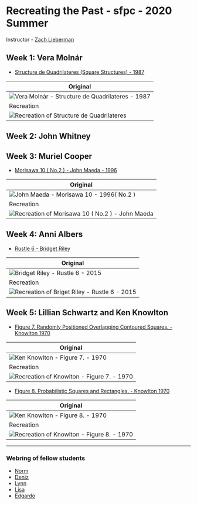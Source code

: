 # Recreating the Past - sfpc - 2020 Summer

Instructor - [Zach Lieberman](https://sfpc.io/people/zach-lieberman/)

## Week 1: Vera Molnár

- [Structure de Quadrilateres (Square Structures) -  1987](https://github.com/synesthete/rtp_sfpc_2020_summer/tree/master/Structure%20de%20Quadrilate/src/)

| Original |
| --- |
| ![Vera Molnár - Structure de Quadrilateres - 1987](01%20-%20Vera%20Moln&#225;r/MOLNAR-1987_Structure-de-Quadrilate-res-Square-Structures_VM1646.jpg) |
| Recreation |
| ![Recreation of Structure de Quadrilateres](01%20-%20Vera%20Moln&#225;r/Structure%20de%20Quadrilate_2020-07-02-20-02-53-659.png) |

## Week 2: John Whitney

## Week 3: Muriel Cooper

- [Morisawa 10 ( No.2 ) - John Maeda - 1996](https://github.com/synesthete/rtp_sfpc_2020_summer/tree/master/type_morisawa_02/src/)

| Original |
| --- |
| ![John Maeda - Morisawa 10 - 1996( No.2 ) ](03%20-%20Muriel%20Cooper/mori2.jpg) |
| Recreation |
| ![Recreation of Morisawa 10 ( No.2 ) - John Maeda](03%20-%20Muriel%20Cooper/type_morisawa_02_2020-07-02-19-27-22-285.png) |

## Week 4: Anni Albers

- [Rustle 6 - Bridget Riley](https://github.com/synesthete/rtp_sfpc_2020_summer/tree/master/pattern_rustle_6/src/)

| Original |
| --- |
| ![Bridget Riley - Rustle 6 - 2015](04%20-%20Anni%20Albers/bridget_riley_rustle_6.jpg) |
| Recreation |
| ![Recreation of Briget Riley - Rustle 6 - 2015](04%20-%20Anni%20Albers/pattern_rustle_6_2020-06-14-02-11-18-546.png) |

## Week 5: Lillian Schwartz and Ken Knowlton

- [Figure 7. Randomly Positioned Overlapping Contoured Squares. - Knowlton 1970](https://github.com/synesthete/rtp_sfpc_2020_summer/tree/master/pixels_explor_uaide_1970_fig_7/src/)

| Original |
| --- |
| ![Ken Knowlton - Figure 7. - 1970](05%20-%20Lillian%20Schwartz%20and%20Ken%20Knowlton/fig_7.png) |
| Recreation |
| ![Recreation of Knowlton - Figure 7. - 1970](05%20-%20Lillian%20Schwartz%20and%20Ken%20Knowlton/pixels_explor_uaide_1970_fig_7_2020-06-29-09-15-08-771.png) |

- [Figure 8. Probabilistic Squares and Rectangles. - Knowlton 1970](https://github.com/synesthete/rtp_sfpc_2020_summer/tree/master/pixels_explor_uaide_1970_fig_8/src/)

| Original |
| --- |
| ![Ken Knowlton - Figure 8. - 1970](05%20-%20Lillian%20Schwartz%20and%20Ken%20Knowlton/fig_8.png) |
| Recreation |
| ![Recreation of Knowlton - Figure 8. - 1970](05%20-%20Lillian%20Schwartz%20and%20Ken%20Knowlton/pixels_explor_uaide_1970_fig_8_2020-06-29-09-39-49-671.png) |

***

### Webring of fellow students

- [Norm](https://www.are.na/norman-o-hagan/recreating-the-past-shenanigans-summer-2020)
- [Deniz](https://github.com/DenizBicer/RTP)
- [Lynn](https://github.com/lynnhu/RecreatingThePast_SFPC)
- [Lisa](https://github.com/lisajamhoury/sfpc_rtp_hw)
- [Edgardo](https://github.com/eaviles/sfpc-2020-rtp)
